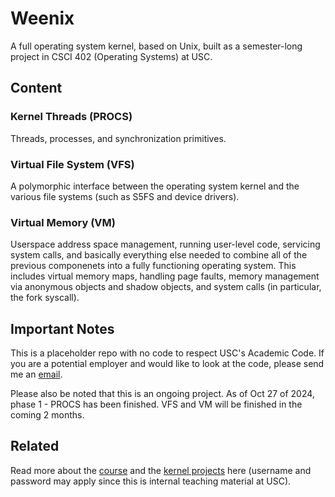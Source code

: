 # Weenix
A full operating system kernel, based on Unix, built as a semester-long project in CSCI 402 (Operating Systems) at USC.

## Content
### Kernel Threads (PROCS)
Threads, processes, and synchronization primitives.

### Virtual File System (VFS)
A polymorphic interface between the operating system kernel and the various file systems (such as S5FS and device drivers).

### Virtual Memory (VM)
Userspace address space management, running user-level code, servicing system calls, and basically everything else needed to combine all of the previous componenets into a fully functioning operating system. This includes virtual memory maps, handling page faults, memory management via anonymous objects and shadow objects, and system calls (in particular, the fork syscall).
  
## Important Notes
This is a placeholder repo with no code to respect USC's Academic Code. If you are a potential employer and would like to look at the code, please send me an [email](amylee.lyq@gmail.com).

 Please also be noted that this is an ongoing project. As of Oct 27 of 2024, phase 1 - PROCS has been finished. VFS and VM will be finished in the coming 2 months.

## Related
Read more about the [course](https://merlot.usc.edu/cs402-f24/) and the [kernel projects](https://merlot.usc.edu/cs402-f24/projects/kernel/) here (username and password may apply since this is internal teaching material at USC).
